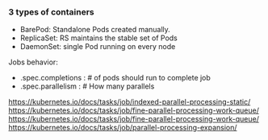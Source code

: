 ### 3 types of containers
* BarePod:  Standalone Pods created manually. 
* ReplicaSet:  RS maintains the stable set of Pods
* DaemonSet:  single Pod running on every node

Jobs behavior:
* .spec.completions : # of pods should run to complete job
* .spec.parallelism : # How many parallels


https://kubernetes.io/docs/tasks/job/indexed-parallel-processing-static/
https://kubernetes.io/docs/tasks/job/fine-parallel-processing-work-queue/
https://kubernetes.io/docs/tasks/job/fine-parallel-processing-work-queue/
https://kubernetes.io/docs/tasks/job/parallel-processing-expansion/
